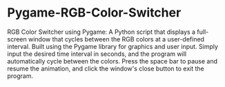 # Pygame-RGB-Color-Switcher

RGB Color Switcher using Pygame: A Python script that displays a full-screen window that cycles between the RGB colors at a user-defined interval. Built using the Pygame library for graphics and user input. Simply input the desired time interval in seconds, and the program will automatically cycle between the colors. Press the space bar to pause and resume the animation, and click the window's close button to exit the program.
